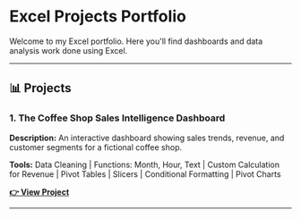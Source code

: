 # Excel Projects Portfolio

Welcome to my Excel portfolio. Here you'll find dashboards and data analysis work done using Excel.

---

## 📊 Projects

### 1. The Coffee Shop Sales Intelligence Dashboard
**Description:** An interactive dashboard showing sales trends, revenue, and customer segments for a fictional coffee shop.

**Tools:** Data Cleaning | Functions: Month, Hour, Text | Custom Calculation for Revenue | Pivot Tables | Slicers | Conditional Formatting | Pivot Charts

**[👉 View Project]()**

---


